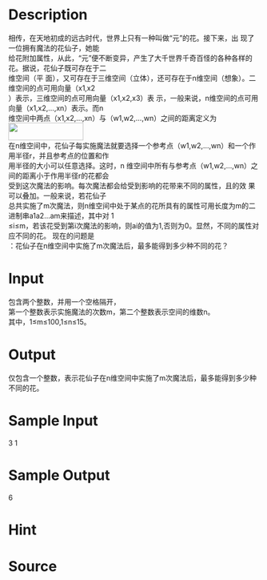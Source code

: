 
# Description

<div class="content"><div>相传，在天地初成的远古时代，世界上只有一种叫做“元”的花。接下来，出 现了一位拥有魔法的花仙子，她能</div>
<div>给花附加属性，从此，“元”便不断变异，产生了大千世界千奇百怪的各种各样的花。据说，花仙子既可存在于二</div>
<div>维空间（平 面），又可存在于三维空间（立体），还可存在于n维空间（想象）。二维空间的点可用向量（x1,x2</div>
<div>）表示，三维空间的点可用向量（x1,x2,x3）表 示，一般来说，n维空间的点可用向量（x1,x2,…,xn）表示。而n</div>
<div>维空间中两点（x1,x2,…,xn）与（w1,w2,…,wn）之间的距离定义为</div>
<div><img src="source/bzoj/1197/img/aHR0cHM6Ly9seWRzeS5jb20vL0p1ZGdlT25saW5lL3VwbG9hZC8yMDE4MDIvMSg1KS5wbmc=.png" width="150" height="35" alt=""/></div>
<div>在n维空间中，花仙子每实施魔法就要选择一个参考点（w1,w2,…,wn）和一个作用半径r，并且参考点的位置和作</div>
<div>用半径的大小可以任意选择。这时，n 维空间中所有与参考点（w1,w2,…,wn）之间的距离小于作用半径r的花都会</div>
<div>受到这次魔法的影响。每次魔法都会给受到影响的花带来不同的属性，且的效 果可以叠加。一般来说，若花仙子</div>
<div>总共实施了m次魔法，则n维空间中处于某点的花所具有的属性可用长度为m的二进制串a1a2…am来描述，其中对 1</div>
<div>≤i≤m，若该花受到第i次魔法的影响，则ai的值为1,否则为0。显然，不同的属性对应不同的花。 现在的问题是</div>
<div>：花仙子在n维空间中实施了m次魔法后，最多能得到多少种不同的花？</div></div>

# Input

<div class="content"><div>包含两个整数，并用一个空格隔开，</div>
<div>第一个整数表示实施魔法的次数m，第二个整数表示空间的维数n。</div>
<div>其中，1≤m≤100,1≤n≤15。</div></div>

# Output

<div class="content"><p>仅包含一个整数，表示花仙子在n维空间中实施了m次魔法后，最多能得到多少种不同的花。</p></div>

# Sample Input

<div class="content"><span class="sampledata">3 1</span></div>

# Sample Output

<div class="content"><span class="sampledata">6</span></div>

# Hint

<div class="content"><p></p></div>

# Source

<div class="content"><p><a href="problemset.php?search="></a></p></div>

